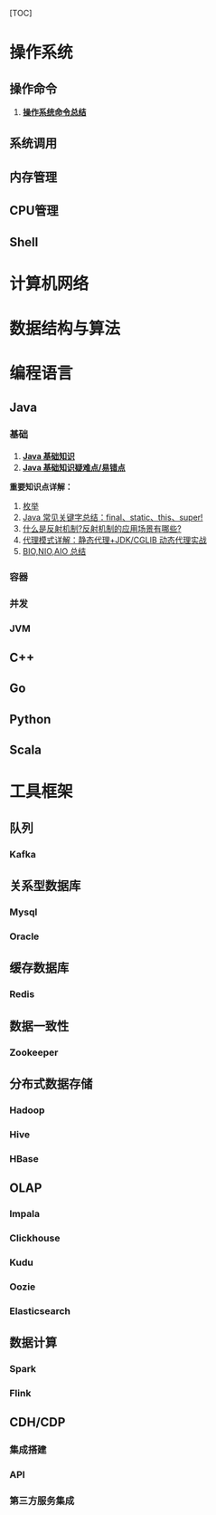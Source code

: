 

[TOC]



# 操作系统

## 操作命令

1. **[操作系统命令总结](docs/operating-system/操作系统命令.md)**

## 系统调用

## 内存管理

## CPU管理

## Shell



# 计算机网络



# 数据结构与算法

# 编程语言

## Java

### 基础

1. **[Java 基础知识](docs/language/java/basis/Java基础知识.md)**
2. **[Java 基础知识疑难点/易错点](docs/language/java/basis/Java基础知识疑难点.md)**

**重要知识点详解：**

1. [枚举](docs/language/java/basis/用好Java中的枚举真的没有那么简单.md) 
2. [Java 常见关键字总结：final、static、this、super!](docs/language/java/basis/Java常见关键字总结.md)
3. [什么是反射机制?反射机制的应用场景有哪些?](docs/language/java/basis/反射机制.md)
4. [代理模式详解：静态代理+JDK/CGLIB 动态代理实战](docs/language/java/basis/代理模式详解.md)
5. [BIO,NIO,AIO 总结 ](docs/language/java/basis/BIO,NIO,AIO总结.md)

### 容器 

### 并发

### JVM

## C++

## Go

## Python

## Scala

# 工具框架

## 队列

### Kafka

## 关系型数据库

### Mysql

### Oracle

## 缓存数据库

### Redis

## 数据一致性

### Zookeeper

## 分布式数据存储

### Hadoop

### Hive

### HBase

## OLAP

### Impala

### Clickhouse

### Kudu

### Oozie

### Elasticsearch

## 数据计算

### Spark

### Flink

## CDH/CDP

### 集成搭建

### API

### 第三方服务集成











